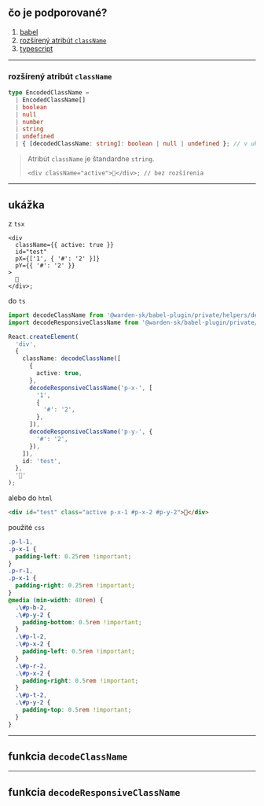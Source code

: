 ## čo je podporované?

1. [babel](./packages/babel-plugin)
1. [rozšírený atribút `className`](#rozšírený-atribút-classname)
1. [typescript](./packages/types)

***

### rozšírený atribút `className`

```ts
type EncodedClassName =
  | EncodedClassName[]
  | boolean
  | null
  | number
  | string
  | undefined
  | { [decodedClassName: string]: boolean | null | undefined }; // v ukážke
```

> Atribút `className` je štandardne `string`.
>
> ```tsx
> <div className="active">👋</div>; // bez rozšírenia
> ```

***

## ukážka

z `tsx`

```tsx
<div
  className={{ active: true }}
  id="test"
  pX={['1', { '#': '2' }]}
  pY={{ '#': '2' }}
>
  👋
</div>;
```

do `ts`

```ts
import decodeClassName from '@warden-sk/babel-plugin/private/helpers/decodeClassName';
import decodeResponsiveClassName from '@warden-sk/babel-plugin/private/helpers/decodeResponsiveClassName';

React.createElement(
  'div',
  {
    className: decodeClassName([
      {
        active: true,
      },
      decodeResponsiveClassName('p-x-', [
        '1',
        {
          '#': '2',
        },
      ]),
      decodeResponsiveClassName('p-y-', {
        '#': '2',
      }),
    ]),
    id: 'test',
  },
  '👋'
);
```

alebo do `html`

```html
<div id="test" class="active p-x-1 #p-x-2 #p-y-2">👋</div>
```

použité `css`

```css
.p-l-1,
.p-x-1 {
  padding-left: 0.25rem !important;
}
.p-r-1,
.p-x-1 {
  padding-right: 0.25rem !important;
}
@media (min-width: 40rem) {
  .\#p-b-2,
  .\#p-y-2 {
    padding-bottom: 0.5rem !important;
  }
  .\#p-l-2,
  .\#p-x-2 {
    padding-left: 0.5rem !important;
  }
  .\#p-r-2,
  .\#p-x-2 {
    padding-right: 0.5rem !important;
  }
  .\#p-t-2,
  .\#p-y-2 {
    padding-top: 0.5rem !important;
  }
}
```

***

## funkcia `decodeClassName`

***

## funkcia `decodeResponsiveClassName`
